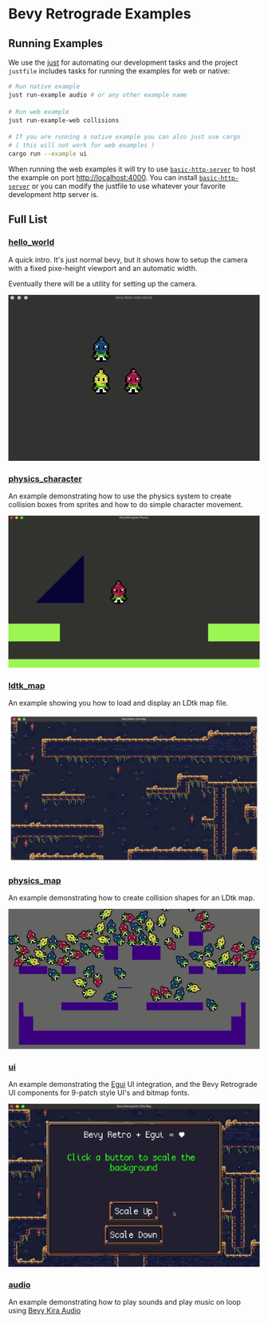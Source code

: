 # Bevy Retrograde Examples

## Running Examples

We use the [just] for automating our development tasks and the project `justfile` includes tasks for
running the examples for web or native:

```bash
# Run native example
just run-example audio # or any other example name

# Run web example
just run-example-web collisions

# If you are running a native example you can also just use cargo
# ( this will not work for web examples )
cargo run --example ui
```

When running the web examples it will try to use [`basic-http-server`] to host the example on port
<http://localhost:4000>. You can install [`basic-http-server`] or you can modify the justfile to use
whatever your favorite development http server is.

[just]: https://github.com/casey/just
[`basic-http-server`]: https://github.com/brson/basic-http-server

## Full List

### [hello_world]

A quick intro. It's just normal bevy, but it shows how to setup the camera with a fixed pixe-height viewport and an automatic width.

Eventually there will be a utility for setting up the camera.

![hello_world](./screenshots/hello_world.gif)

[hello_world]: ./hello_world.rs

### [physics_character]

An example demonstrating how to use the physics system to create collision boxes from sprites and
how to do simple character movement.

![physics_character](./screenshots/physics_character.gif)

[physics_character]: ./physics_character.rs

### [ldtk_map]

An example showing you how to load and display an LDtk map file.

![ldtk map](./screenshots/ldtk_map.png)

[ldtk_map]: ./ldtk_map.rs

### [physics_map]

An example demonstrating how to create collision shapes for an LDtk map.

![physics_map](./screenshots/physics_map.gif)

[physics_map]: ./physics_map.rs

### [ui]

An example demonstrating the [Egui] UI integration, and the Bevy Retrograde UI components for 9-patch style UI's and bitmap fonts.

[raui]: https://github.com/emilk/egui

![ui](./screenshots/ui.gif)

[ui]: ./ui.rs
[Egui]: https://github.com/emilk/egui

### [audio]

An example demonstrating how to play sounds and play music on loop using [Bevy Kira Audio][bevy-kira]

[audio]: ./audio.rs
[bevy-kira]: https://github.com/NiklasEi/bevy_kira_audio
